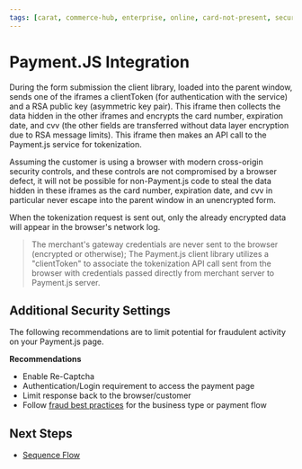 ```yaml
---
tags: [carat, commerce-hub, enterprise, online, card-not-present, secure-payment-form, payment-js, tokenization]
---
```



# Payment.JS Integration

During the form submission the client library, loaded into the parent window, sends one of the iframes a clientToken (for authentication with the service) and a RSA public key (asymmetric key pair). This iframe then collects the data hidden in the other iframes and encrypts the card number, expiration date, and cvv (the other fields are transferred without data layer encryption due to RSA message limits). This iframe then makes an API call to the Payment.js service for tokenization.

Assuming the customer is using a browser with modern cross-origin security controls, and these controls are not compromised by a browser defect, it will not be possible for non-Payment.js code to steal the data hidden in these iframes as the card number, expiration date, and cvv in particular never escape into the parent window in an unencrypted form.

When the tokenization request is sent out, only the already encrypted data will appear in the browser's network log.

<!-- theme:info -->
>The merchant's gateway credentials are never sent to the browser (encrypted or otherwise); The Payment.js client library utilizes a "clientToken" to associate the tokenization API call sent from the browser with credentials passed directly from merchant server to Payment.js server.

## Additional Security Settings

The following recommendations are to limit potential for fraudulent activity on your Payment.js page.

**Recommendations**

- Enable Re-Captcha
- Authentication/Login requirement to access the payment page
- Limit response back to the browser/customer
- Follow [fraud best practices](?path=docs/Resources/Guides/Fraud/Fraud-Settings.md) for the business type or payment flow

## Next Steps

- [Sequence Flow](?path=docs/Online-Mobile-Digital/Payment-JS/Sequence-Flow.md)